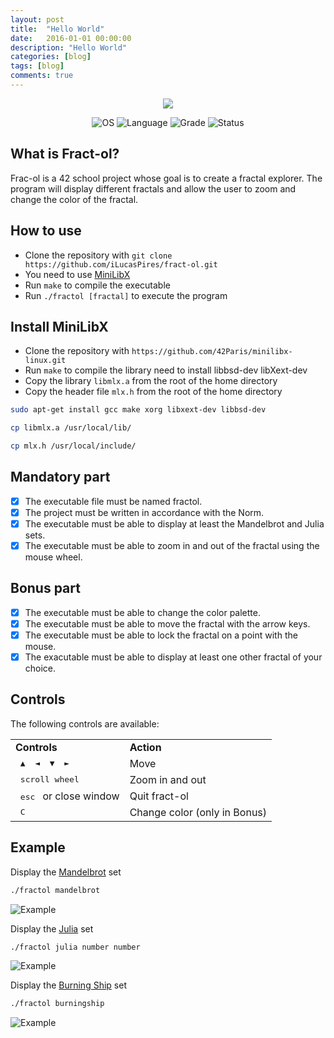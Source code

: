 ```yaml
---
layout: post
title:  "Hello World"
date:   2016-01-01 00:00:00
description: "Hello World"
categories: [blog]
tags: [blog]
comments: true
---
```

<p align="center">
    <img src="https://game.42sp.org.br/static/assets/achievements/fract-olm.png">
</p>

<p align="center">
    <img src="https://img.shields.io/badge/OS-Linux-blue" alt="OS">
    <img src="https://img.shields.io/badge/Language-C%20%7C%20C%2B%2B-orange.svg" alt="Language">
    <img src="https://img.shields.io/badge/Grade-125%2F100-brightgreen.svg" alt="Grade">
    <img src="https://img.shields.io/badge/Status-Completed-brightgreen.svg" alt="Status">
</p>

## What is Fract-ol?
Frac-ol is a 42 school project whose goal is to create a fractal explorer.
The program will display different fractals and allow the user to zoom and change the color of the fractal.

## How to use

- Clone the repository with `git clone https://github.com/iLucasPires/fract-ol.git`
- You need to use [MiniLibX](https://github.com/42Paris/minilibx-linux)
- Run `make` to compile the executable
- Run `./fractol [fractal]` to execute the program

## Install MiniLibX

- Clone the repository with `https://github.com/42Paris/minilibx-linux.git`
- Run `make` to compile the library need to install libbsd-dev libXext-dev
- Copy the library `libmlx.a` from the root of the home directory
- Copy the header file `mlx.h` from the root of the home directory

```bash
sudo apt-get install gcc make xorg libxext-dev libbsd-dev
```

```bash
cp libmlx.a /usr/local/lib/
```

```bash
cp mlx.h /usr/local/include/
```

## Mandatory part

- [x] The executable file must be named fractol.
- [x] The project must be written in accordance with the Norm.
- [x] The executable must be able to display at least the Mandelbrot and Julia sets.
- [x] The executable must be able to zoom in and out of the fractal using the mouse wheel.

## Bonus part

- [x] The executable must be able to change the color palette.
- [x] The executable must be able to move the fractal with the arrow keys.
- [x] The executable must be able to lock the fractal on a point with the mouse.
- [x] The exacutable must be able to display at least one other fractal of your choice.

## Controls

The following controls are available:

<table>
  <tr><td><strong>Controls</strong></td><td><strong>Action</strong></td></tr>
  <tr><td><kbd>&nbsp;▲&nbsp;</kbd><kbd>&nbsp;◄&nbsp;</kbd><kbd>&nbsp;▼&nbsp;</kbd><kbd>&nbsp;►&nbsp;</kbd></td><td>Move</td></tr>
  <tr><td><kbd>&nbsp;scroll wheel&nbsp;</kbd></td><td>Zoom in and out</td></tr>
  <tr><td><kbd>&nbsp;esc&nbsp;</kbd> or close window</td><td>Quit fract-ol</td></tr>
  <tr><td><kbd>&nbsp;C&nbsp;</kbd></td><td>Change color (only in Bonus)</td></tr>
</table>

## Example

Display the [Mandelbrot](https://en.wikipedia.org/wiki/Mandelbrot_set) set

```bash
./fractol mandelbrot
```

![Example](./Img/img.png)

Display the [Julia](https://en.wikipedia.org/wiki/Julia_set) set

```bash
./fractol julia number number
```

![Example](./Img/img2.png)

Display the [Burning Ship](https://en.wikipedia.org/wiki/Burning_Ship_fractal) set

```bash
./fractol burningship
```

![Example](./Img/img3.png)
